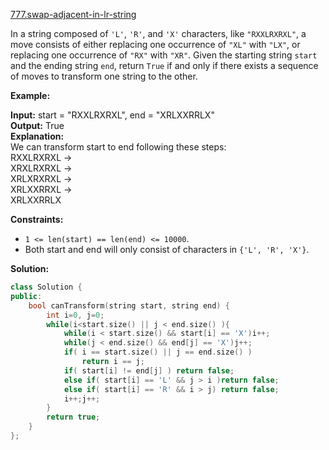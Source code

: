 [777.swap-adjacent-in-lr-string](https://leetcode.com/problems/swap-adjacent-in-lr-string/)  

In a string composed of `'L'`, `'R'`, and `'X'` characters, like `"RXXLRXRXL"`, a move consists of either replacing one occurrence of `"XL"` with `"LX"`, or replacing one occurrence of `"RX"` with `"XR"`. Given the starting string `start` and the ending string `end`, return `True` if and only if there exists a sequence of moves to transform one string to the other.

**Example:**

  
**Input:** start = "RXXLRXRXL", end = "XRLXXRRLX"  
**Output:** True  
**Explanation:**  
We can transform start to end following these steps:  
RXXLRXRXL ->  
XRXLRXRXL ->  
XRLXRXRXL ->  
XRLXXRRXL ->  
XRLXXRRLX  

**Constraints:**

*   `1 <= len(start) == len(end) <= 10000`.
*   Both start and end will only consist of characters in `{'L', 'R', 'X'}`.  



**Solution:**  

```cpp
class Solution {
public:
    bool canTransform(string start, string end) {
        int i=0, j=0;
        while(i<start.size() || j < end.size() ){
            while(i < start.size() && start[i] == 'X')i++;
            while(j < end.size() && end[j] == 'X')j++;
            if( i == start.size() || j == end.size() )
                return i == j;
            if( start[i] != end[j] ) return false;
            else if( start[i] == 'L' && j > i )return false;
            else if( start[i] == 'R' && i > j) return false;
            i++;j++;
        }
        return true;
    }
};
```
      